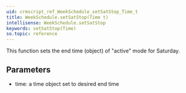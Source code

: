 ```yaml
---
uid: crmscript_ref_WeekSchedule_setSatStop_Time_t
title: WeekSchedule.setSatStop(Time t)
intellisense: WeekSchedule.setSatStop
keywords: setSatStop(Time)
so.topic: reference
---
```



This function sets the end time (object) of "active" mode for Saturday.




## Parameters


 - time: a time object set to desired end time


